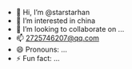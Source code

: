 - 👋 Hi, I’m @starstarhan
- 👀 I’m interested in china
- 💞️ I’m looking to collaborate on ...
- 📫 2725746207@qq.com
- 😄 Pronouns: ...
- ⚡ Fun fact: ...

<!---
starstarhan/starstarhan is a ✨ special ✨ repository because its `README.md` (this file) appears on your GitHub profile.
You can click the Preview link to take a look at your changes.
--->
